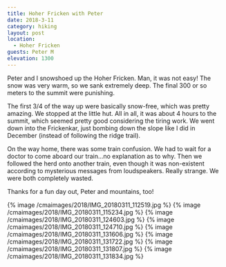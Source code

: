 ```yaml
---
title: Hoher Fricken with Peter
date: 2018-3-11
category: hiking
layout: post
location:
  - Hoher Fricken
guests: Peter M
elevation: 1300
---
```


Peter and I snowshoed up the Hoher Fricken. Man, it was not easy!
The snow was very warm, so we sank extremely deep. The final 300 or
so meters to the summit were punishing.

The first 3/4 of the way up were basically snow-free, which was pretty
amazing. We stopped at the little hut. All in all, it was about 4
hours to the summit, which seemed pretty good considering the
tiring work. We went down into the Frickenkar, just bombing down
the slope like I did in December (instead of following the ridge trail).

On the way home, there was some train confusion. We had to wait for a
doctor to come aboard our train...no explanation as to why. Then we
followed the herd onto another train, even though it was non-existent
according to mysterious messages from loudspeakers. Really strange.
We were both completely wasted.

Thanks for a fun day out, Peter and mountains, too!

{% image /cmaimages/2018/IMG_20180311_112519.jpg %}
{% image /cmaimages/2018/IMG_20180311_115234.jpg %}
{% image /cmaimages/2018/IMG_20180311_124603.jpg %}
{% image /cmaimages/2018/IMG_20180311_124710.jpg %}
{% image /cmaimages/2018/IMG_20180311_131606.jpg %}
{% image /cmaimages/2018/IMG_20180311_131722.jpg %}
{% image /cmaimages/2018/IMG_20180311_131807.jpg %}
{% image /cmaimages/2018/IMG_20180311_131834.jpg %}

